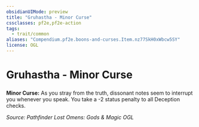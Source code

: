 ```yaml
---
obsidianUIMode: preview
title: "Gruhastha - Minor Curse"
cssclasses: pf2e,pf2e-action
tags:
  - trait/common
aliases: "Compendium.pf2e.boons-and-curses.Item.nz77SkH0xWbcw5SY"
license: OGL
---
```

# Gruhastha - Minor Curse

### 






**Minor Curse:** As you stray from the truth, dissonant notes seem to interrupt you whenever you speak. You take a -2 status penalty to all Deception checks.

*Source: Pathfinder Lost Omens: Gods & Magic*
*OGL*